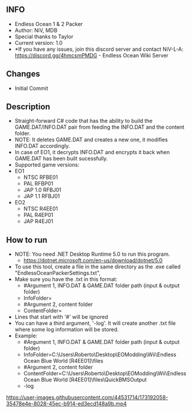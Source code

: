 ## INFO ##
- Endless Ocean 1 & 2 Packer
- Author: NiV, MDB
- Special thanks to Taylor
- Current version: 1.0
- *If you have any issues, join this discord server and contact NiV-L-A: https://discord.gg/4hmcsmPMDG - Endless Ocean Wiki Server

## Changes ##
- Initial Commit

## Description ##
- Straight-forward C# code that has the ability to build the GAME.DAT/INFO.DAT pair from feeding the INFO.DAT and the content folder.
- NOTE: It deletes GAME.DAT and creates a new one, it modifies INFO.DAT accordingly.
- In case of EO1, it decrypts INFO.DAT and encrypts it back when GAME.DAT has been built sucessfully.
- Supported game versions:
- EO1
	- NTSC RFBE01
	- PAL RFBP01
	- JAP 1.0 RFBJ01
	- JAP 1.1 RFBJ01
- EO2
	- NTSC R4EE01
	- PAL R4EP01
	- JAP R4EJ01
	
## How to run ##
- NOTE: You need .NET Desktop Runtime 5.0 to run this program.
	- https://dotnet.microsoft.com/en-us/download/dotnet/5.0
- To use this tool, create a file in the same directory as the .exe called "EndlessOceanPackerSettings.txt", 
- Make sure you have the .txt in this format:
	- #Argument 1, INFO.DAT & GAME.DAT folder path (input & output folder)
	- InfoFolder=
	- #Argument 2, content folder
	- ContentFolder=
- Lines that start with '#' will be ignored
- You can have a third argument, '-log'. It will create another .txt file where some log information will be stored.
- Example:
	- #Argument 1, INFO.DAT & GAME.DAT folder path (input & output folder)
	- InfoFolder=C:\Users\Roberto\Desktop\EOModding\Wii\Endless Ocean Blue World [R4EE01]\files
	- #Argument 2, content folder
	- ContentFolder=C:\Users\Roberto\Desktop\EOModding\Wii\Endless Ocean Blue World [R4EE01]\files\QuickBMSOutput
	- -log

https://user-images.githubusercontent.com/44531714/173192058-35478e4e-8028-45ec-b914-ed3ecd148a9b.mp4
